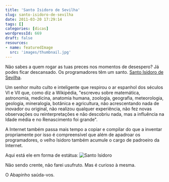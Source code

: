 ```yaml
---
title: 'Santo Isidoro de Sevilha'
slug: santo-isidoro-de-sevilha
date: 2011-03-20 17:29:14
tags: []
categories: [dicas]
wordpressId: 669
draft: false
resources:
- name: featuredImage
  src: 'images/thumbnail.jpg'
---
```

Não sabes a quem rogar as tuas preces nos momentos de desespero? Já podes ficar descansado. Os programadores têm um santo. [Santo Isidoro de Sevilha][1].

Um senhor muito culto e inteligente que respirou o ar espanhol dos séculos VI e VII que, como diz a Wikipédia, "escreveu sobre matemática, astronomia, medicina, anatomia humana, zoologia, geografia, meteorologia, geologia, mineralogia, botânica e agricultura, não acrescentando nada de inovador ou original, não realizou qualquer experiência, não fez novas observações ou reinterpretações e não descobriu nada, mas a influência na Idade média e no Renascimento foi grande".

A Internet também passa mais tempo a copiar e compilar do que a inventar propriamente por isso é compreensível que além de apadroar os programadores, o velho Isidoro também acumule o cargo de padroeiro da Internet.

Aqui está ele em forma de estátua:
![][2]

Não sendo crente, não farei usufruto. Mas é curioso à mesma.

O Abapinho saúda-vos.

   [1]: http://pt.wikipedia.org/wiki/Isidoro_de_Sevilha
   [2]: images/santo_isidoro2.png (Santo Isidoro)
